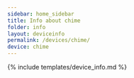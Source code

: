 ```yaml
---
sidebar: home_sidebar
title: Info about chime
folder: info
layout: deviceinfo
permalink: /devices/chime/
device: chime
---
```

{% include templates/device_info.md %}
